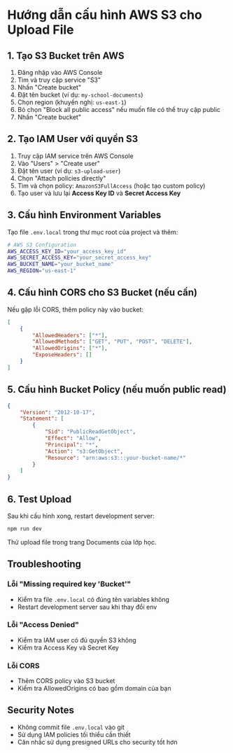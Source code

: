 # Hướng dẫn cấu hình AWS S3 cho Upload File

## 1. Tạo S3 Bucket trên AWS

1. Đăng nhập vào AWS Console
2. Tìm và truy cập service "S3"
3. Nhấn "Create bucket"
4. Đặt tên bucket (ví dụ: `my-school-documents`)
5. Chọn region (khuyến nghị: `us-east-1`)
6. Bỏ chọn "Block all public access" nếu muốn file có thể truy cập public
7. Nhấn "Create bucket"

## 2. Tạo IAM User với quyền S3

1. Truy cập IAM service trên AWS Console
2. Vào "Users" > "Create user"
3. Đặt tên user (ví dụ: `s3-upload-user`)
4. Chọn "Attach policies directly"
5. Tìm và chọn policy: `AmazonS3FullAccess` (hoặc tạo custom policy)
6. Tạo user và lưu lại **Access Key ID** và **Secret Access Key**

## 3. Cấu hình Environment Variables

Tạo file `.env.local` trong thư mục root của project và thêm:

```bash
# AWS S3 Configuration
AWS_ACCESS_KEY_ID="your_access_key_id"
AWS_SECRET_ACCESS_KEY="your_secret_access_key"
AWS_BUCKET_NAME="your_bucket_name"
AWS_REGION="us-east-1"
```

## 4. Cấu hình CORS cho S3 Bucket (nếu cần)

Nếu gặp lỗi CORS, thêm policy này vào bucket:

```json
[
    {
        "AllowedHeaders": ["*"],
        "AllowedMethods": ["GET", "PUT", "POST", "DELETE"],
        "AllowedOrigins": ["*"],
        "ExposeHeaders": []
    }
]
```

## 5. Cấu hình Bucket Policy (nếu muốn public read)

```json
{
    "Version": "2012-10-17",
    "Statement": [
        {
            "Sid": "PublicReadGetObject",
            "Effect": "Allow",
            "Principal": "*",
            "Action": "s3:GetObject",
            "Resource": "arn:aws:s3:::your-bucket-name/*"
        }
    ]
}
```

## 6. Test Upload

Sau khi cấu hình xong, restart development server:

```bash
npm run dev
```

Thử upload file trong trang Documents của lớp học.

## Troubleshooting

### Lỗi "Missing required key 'Bucket'"
- Kiểm tra file `.env.local` có đúng tên variables không
- Restart development server sau khi thay đổi env

### Lỗi "Access Denied"
- Kiểm tra IAM user có đủ quyền S3 không
- Kiểm tra Access Key và Secret Key

### Lỗi CORS
- Thêm CORS policy vào S3 bucket
- Kiểm tra AllowedOrigins có bao gồm domain của bạn

## Security Notes

- Không commit file `.env.local` vào git
- Sử dụng IAM policies tối thiểu cần thiết
- Cân nhắc sử dụng presigned URLs cho security tốt hơn
